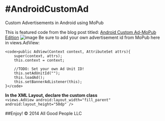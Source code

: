 #AndroidCustomAd
===============
Custom Advertisements in Android using MoPub

This is featured code from the blog post titled: [Android Custom Ad-MoPub Edition](http://www.letsthinkabout.us/post/android-custom-ad-mopub-edition)
![image](https://raw.github.com/bbhsu2/AndroidCustomAd/master/homescrn.png)
Be sure to add your own advertisement id from MoPub here in views.AdView:

	<code>public AdView(Context context, AttributeSet attrs){
		super(context, attrs);
		this.context = context;
		
		//TODO: Set your own Ad Unit ID!
		this.setAdUnitId(""); 
		this.loadAd();
		this.setBannerAdListener(this);
	}</code>

**In the XML Layout, declare the custom class**
<code>    <views.AdView
        android:layout_width="fill_parent"
        android:layout_height="50dp" />
</code>

##Enjoy!
&copy; 2014 All Good People LLC

